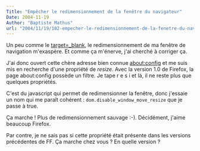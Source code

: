 ```yaml
---
Title: "Empêcher le redimensionnement de la fenêtre du navigateur"
Date: 2004-11-19
Author: "Baptiste Mathus"
url: "2004/11/19/102-empecher-le-redimensionnement-de-la-fenetre-du-navigateur"
---
```




Un peu comme le
[target=\_blank](http://www.genezys.net/blog/2004/11/12/71-bloquer-le-target_blank-dans-firefox-10),
le redimensionnement de ma fenêtre de navigation m'exaspère. Et comme ça
m'énerve, j'ai cherché à corriger ça.

J'ai donc ouvert cette chère adresse bien connue
[about:config](http://about:config "Ce lien ne fonctionne pas, c'est normal")
et me suis mis en recherche d'une propriété de *resize*. Avec la version
1.0 de Firefox, la page about:config possède un filtre. Je tape r e s i
et là, il ne reste plus que quelques propriétés.

C'est du javascript qui permet de redimensionner la fenêtre, donc
j'essaie un nom qui me paraît cohérent :
`dom.disable_window_move_resize` que je passe à true.

Ça marche ! Plus de redimensionnement sauvage :-). Décidément, j'aime
beaucoup Firefox.

Par contre, je ne sais pas si cette propriété était présente dans les
versions précédentes de FF. Ça marche chez vous ? En quelle version ?

